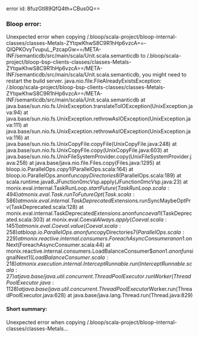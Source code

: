 error id: 8fuzGtl89QfQ4th+CBus0Q==
### Bloop error:

Unexpected error when copying <WORKSPACE>/.bloop/scala-project/bloop-internal-classes/classes-Metals-ZYtqwKhwS8C9R1hHp6vzcA==-QIQPKOvyTvupuL_PzcapGw==/META-INF/semanticdb/src/main/scala/Unit.scala.semanticdb to <WORKSPACE>/.bloop/scala-project/bloop-bsp-clients-classes/classes-Metals-ZYtqwKhwS8C9R1hHp6vzcA==/META-INF/semanticdb/src/main/scala/Unit.scala.semanticdb, you might need to restart the build server.
java.nio.file.FileAlreadyExistsException: <WORKSPACE>/.bloop/scala-project/bloop-bsp-clients-classes/classes-Metals-ZYtqwKhwS8C9R1hHp6vzcA==/META-INF/semanticdb/src/main/scala/Unit.scala.semanticdb
	at java.base/sun.nio.fs.UnixException.translateToIOException(UnixException.java:94)
	at java.base/sun.nio.fs.UnixException.rethrowAsIOException(UnixException.java:111)
	at java.base/sun.nio.fs.UnixException.rethrowAsIOException(UnixException.java:116)
	at java.base/sun.nio.fs.UnixCopyFile.copyFile(UnixCopyFile.java:248)
	at java.base/sun.nio.fs.UnixCopyFile.copy(UnixCopyFile.java:603)
	at java.base/sun.nio.fs.UnixFileSystemProvider.copy(UnixFileSystemProvider.java:258)
	at java.base/java.nio.file.Files.copy(Files.java:1295)
	at bloop.io.ParallelOps$.copy$1(ParallelOps.scala:164)
	at bloop.io.ParallelOps$.$anonfun$copyDirectories$8(ParallelOps.scala:189)
	at scala.runtime.java8.JFunction0$mcV$sp.apply(JFunction0$mcV$sp.java:23)
	at monix.eval.internal.TaskRunLoop$.startFuture(TaskRunLoop.scala:494)
	at monix.eval.Task.runToFutureOpt(Task.scala:586)
	at monix.eval.internal.TaskDeprecated$Extensions.runSyncMaybeOptPrv(TaskDeprecated.scala:128)
	at monix.eval.internal.TaskDeprecated$Extensions.$anonfun$coeval$1(TaskDeprecated.scala:303)
	at monix.eval.Coeval$Always.apply(Coeval.scala:1451)
	at monix.eval.Coeval.value(Coeval.scala:258)
	at bloop.io.ParallelOps$.$anonfun$copyDirectories$7(ParallelOps.scala:229)
	at monix.reactive.internal.consumers.ForeachAsyncConsumer$$anon$1.onNext(ForeachAsyncConsumer.scala:44)
	at monix.reactive.internal.consumers.LoadBalanceConsumer$$anon$1.$anonfun$signalNext$1(LoadBalanceConsumer.scala:218)
	at monix.execution.internal.InterceptRunnable.run(InterceptRunnable.scala:27)
	at java.base/java.util.concurrent.ThreadPoolExecutor.runWorker(ThreadPoolExecutor.java:1128)
	at java.base/java.util.concurrent.ThreadPoolExecutor$Worker.run(ThreadPoolExecutor.java:628)
	at java.base/java.lang.Thread.run(Thread.java:829)
#### Short summary: 

Unexpected error when copying <WORKSPACE>/.bloop/scala-project/bloop-internal-classes/classes-Metals...